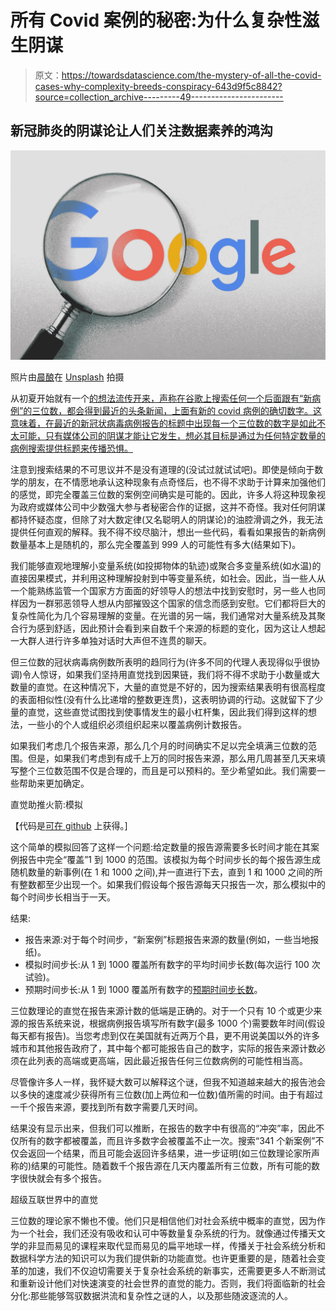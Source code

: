 # 所有 Covid 案例的秘密:为什么复杂性滋生阴谋

> 原文：<https://towardsdatascience.com/the-mystery-of-all-the-covid-cases-why-complexity-breeds-conspiracy-643d9f5c8842?source=collection_archive---------49----------------------->

## 新冠肺炎的阴谋论让人们关注数据素养的鸿沟

![](img/7d10e3f6c95d1d737f256ab12a49c44e.png)

照片由[晨酿](https://unsplash.com/@morningbrew?utm_source=medium&utm_medium=referral)在 [Unsplash](https://unsplash.com?utm_source=medium&utm_medium=referral) 拍摄

从初夏开始就有一个[的想法流传开来，声称在谷歌上搜索任何一个后面跟有“新病例”的三位数，都会得到最近的头条新闻，上面有新的 covid 病例的确切数字。这意味着，在最近的新冠状病毒病例报告的标题中出现每一个三位数的数字是如此不太可能，只有媒体公司的阴谋才能让它发生，想必其目标是通过为任何特定数量的病例搜索提供标题来传播恐惧。](https://www.snopes.com/fact-check/google-any-3-digits-new-cases/)

注意到搜索结果的不可思议并不是没有道理的(没试过就试试吧)。即使是倾向于数学的朋友，在不情愿地承认这种现象有点奇怪后，也不得不求助于计算来加强他们的感觉，即完全覆盖三位数的案例空间确实是可能的。因此，许多人将这种现象视为政府或媒体公司中少数强大参与者秘密合作的证据，这并不奇怪。我对任何阴谋都持怀疑态度，但除了对大数定律(又名聪明人的阴谋论)的油腔滑调之外，我无法提供任何直观的解释。我不得不绞尽脑汁，想出一些代码，看看如果报告的新病例数量基本上是随机的，那么完全覆盖到 999 人的可能性有多大(结果如下)。

我们能够直观地理解小变量系统(如投掷物体的轨迹)或聚合多变量系统(如水温)的直接因果模式，并利用这种理解投射到中等变量系统，如社会。因此，当一些人从一个能熟练监管一个国家方方面面的好领导人的想法中找到安慰时，另一些人也同样因为一群邪恶领导人想从内部摧毁这个国家的信念而感到安慰。它们都将巨大的复杂性简化为几个容易理解的变量。在光谱的另一端，我们通常对大量系统及其聚合行为感到舒适，因此预计会看到来自数千个来源的标题的变化，因为这让人想起一大群人进行许多单独对话时大声但不连贯的聊天。

但三位数的冠状病毒病例数所表明的趋同行为(许多不同的代理人表现得似乎很协调)令人惊讶，如果我们坚持用直觉找到因果链，我们将不得不求助于小数量或大数量的直觉。在这种情况下，大量的直觉是不好的，因为搜索结果表明有很高程度的表面相似性(没有什么比递增的整数更连贯)，这表明协调的行动。这就留下了少量的直觉，这些直觉试图找到使事情发生的最小杠杆集，因此我们得到这样的想法，一些小的个人或组织必须组织起来以覆盖病例计数报告。

如果我们考虑几个报告来源，那么几个月的时间确实不足以完全填满三位数的范围。但是，如果我们考虑到有成千上万的同时报告来源，那么用几周甚至几天来填写整个三位数范围不仅是合理的，而且是可以预料的。至少希望如此。我们需要一些帮助来更加确定。

直觉助推火箭:模拟

【代码是[可在 github](https://github.com/faisalnsour/three_digit_cases/blob/master/case_count_study.py) 上获得。]

这个简单的模拟回答了这样一个问题:给定数量的报告源需要多长时间才能在其案例报告中完全“覆盖”1 到 1000 的范围。该模拟为每个时间步长的每个报告源生成随机数量的新事例(在 1 和 1000 之间),并一直进行下去，直到 1 和 1000 之间的所有整数都至少出现一个。如果我们假设每个报告源每天只报告一次，那么模拟中的每个时间步长相当于一天。

结果:

*   报告来源:对于每个时间步，“新案例”标题报告来源的数量(例如，一些当地报纸)。
*   模拟时间步长:从 1 到 1000 覆盖所有数字的平均时间步长数(每次运行 100 次试验)。
*   预期时间步长:从 1 到 1000 覆盖所有数字的[预期时间步长数](https://en.wikipedia.org/wiki/Coupon_collector%27s_problem)。

三位数理论的直觉在报告来源计数的低端是正确的。对于一个只有 10 个或更少来源的报告系统来说，根据病例报告填写所有数字(最多 1000 个)需要数年时间(假设每天都有报告)。当您考虑到仅在美国就有近两万个县，更不用说美国以外的许多城市和其他报告政府了，其中每个都可能报告自己的数字，实际的报告来源计数必须在此列表的高端或更高端，因此最近报告任何三位数病例的可能性相当高。

尽管像许多人一样，我怀疑大数可以解释这个谜，但我不知道越来越大的报告池会以多快的速度减少获得所有三位数(加上两位和一位数)值所需的时间。由于有超过一千个报告来源，要找到所有数字需要几天时间。

结果没有显示出来，但我们可以推断，在报告的数字中有很高的“冲突”率，因此不仅所有的数字都被覆盖，而且许多数字会被覆盖不止一次。搜索“341 个新案例”不仅会返回一个结果，而且可能会返回许多结果，进一步证明(如三位数理论家所声称的)结果的可能性。随着数千个报告源在几天内覆盖所有三位数，所有可能的数字很快就会有多个报告。

超级互联世界中的直觉

三位数的理论家不懒也不傻。他们只是相信他们对社会系统中概率的直觉，因为作为一个社会，我们还没有吸收和认可中等数量复杂系统的行为。就像通过传播天文学的非显而易见的课程来取代显而易见的扁平地球一样，传播关于社会系统分析和数据科学方法的知识可以为我们提供新的功能直觉。也许更重要的是，随着社会变革的加速，我们不仅迫切需要关于复杂社会系统的新事实，还需要更多人不断测试和重新设计他们对快速演变的社会世界的直觉的能力。否则，我们将面临新的社会分化:那些能够驾驭数据洪流和复杂性之谜的人，以及那些随波逐流的人。